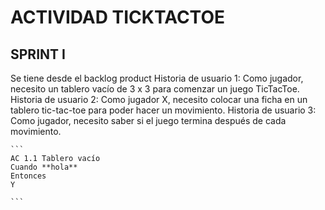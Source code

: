 # ACTIVIDAD TICKTACTOE
## SPRINT I

Se tiene desde el backlog product
Historia de usuario 1: Como jugador, necesito un tablero vacío de 3 x 3 para comenzar un juego TicTacToe.
Historia de usuario 2: Como jugador X, necesito colocar una ficha en un tablero tic-tac-toe para poder hacer un movimiento.
Historia de usuario 3: Como jugador, necesito saber si el juego termina después de cada movimiento.

    ```
    AC 1.1 Tablero vacío 
    Cuando **hola**
    Entonces 
    Y
    
    ```
